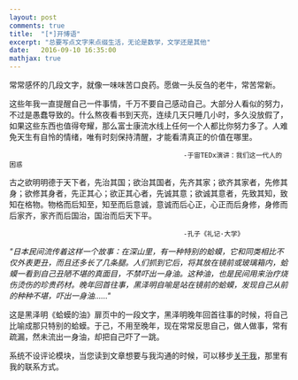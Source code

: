 ```yaml
---
layout: post
comments: true
title:  "[*]开博语"
excerpt: "总要写点文字来点缀生活，无论是数学，文学还是其他"
date:   2016-09-10 16:35:00
mathjax: true
---
```


常常感怀的几段文字，就像一味味苦口良药。愿做一头反刍的老牛，常苦常新。

这些年我一直提醒自己一件事情，千万不要自己感动自己。大部分人看似的努力，不过是愚蠢导致的。什么熬夜看书到天亮，连续几天只睡几小时，多久没放假了，如果这些东西也值得夸耀，那么富士康流水线上任何一个人都比你努力多了。人难免天生有自怜的情绪，唯有时刻保持清醒，才能看清真正的价值在哪里。

                                                -于宙TEDx演讲：我们这一代人的困惑

古之欲明明德于天下者，先治其国；欲治其国者，先齐其家；欲齐其家者，先修其身；欲修其身者，先正其心；欲正其心者，先诚其意；欲诚其意者，先致其知，致知在格物。物格而后知至，知至而后意诚，意诚而后心正，心正而后身修，身修而后家齐，家齐而后国治，国治而后天下平。

                                                -孔子《礼记·大学》


_"日本民间流传着这样一个故事：在深山里，有一种特别的蛤蟆，它和同类相比不仅外表更丑，而且还多长了几条腿。人们抓到它后，将其放在镜前或玻璃箱内，蛤蟆一看到自己丑陋不堪的真面目，不禁吓出一身油。这种油，也是民间用来治疗烧伤烫伤的珍贵药材。晚年回首往事，黑泽明自喻是站在镜前的蛤蟆，发现自己从前的种种不堪，吓出一身油……"_

这是黑泽明《蛤蟆的油》扉页中的一段文字，黑泽明晚年回首往事的时候，将自己比喻成那只特别的蛤蟆。于己，不用至晚年，现在常常反思自己，做人做事，常有疏漏，然未流出一身油，却把自己吓了一跳。

系统不设评论模块，当您读到文章想要与我沟通的时候，可以移步[关于我](https://zhpmatrix.github.io/about/)，那里有我的联系方式。

